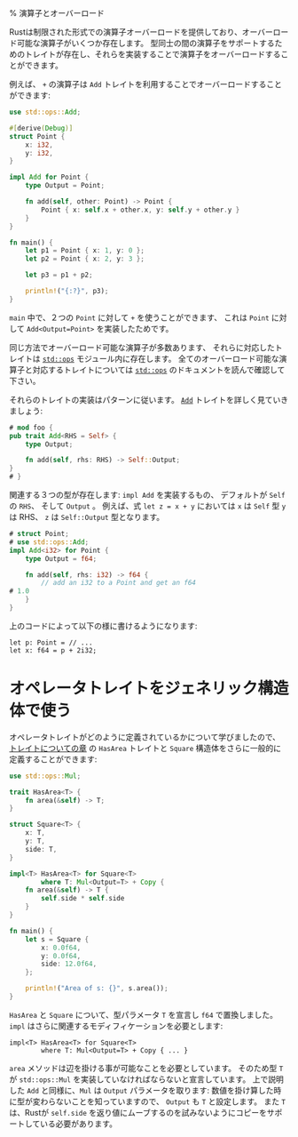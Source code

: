 % 演算子とオーバーロード
<!-- % Operators and Overloading -->

<!-- Rust allows for a limited form of operator overloading. There are certain -->
<!-- operators that are able to be overloaded. To support a particular operator -->
<!-- between types, there’s a specific trait that you can implement, which then -->
<!-- overloads the operator. -->
Rustは制限された形式での演算子オーバーロードを提供しており、オーバーロード可能な演算子がいくつか存在します。
型同士の間の演算子をサポートするためのトレイトが存在し、それらを実装することで演算子をオーバーロードすることができます。

<!-- For example, the `+` operator can be overloaded with the `Add` trait: -->
例えば、 `+` の演算子は `Add` トレイトを利用することでオーバーロードすることができます:

```rust
use std::ops::Add;

#[derive(Debug)]
struct Point {
    x: i32,
    y: i32,
}

impl Add for Point {
    type Output = Point;

    fn add(self, other: Point) -> Point {
        Point { x: self.x + other.x, y: self.y + other.y }
    }
}

fn main() {
    let p1 = Point { x: 1, y: 0 };
    let p2 = Point { x: 2, y: 3 };

    let p3 = p1 + p2;

    println!("{:?}", p3);
}
```

<!-- In `main`, we can use `+` on our two `Point`s, since we’ve implemented -->
<!-- `Add<Output=Point>` for `Point`. -->
`main` 中で、２つの `Point` に対して `+` を使うことができます、
これは `Point` に対して `Add<Output=Point>` を実装したためです。

<!-- There are a number of operators that can be overloaded this way, and all of -->
<!-- their associated traits live in the [`std::ops`][stdops] module. Check out its -->
<!-- documentation for the full list. -->
同じ方法でオーバーロード可能な演算子が多数あります、
それらに対応したトレイトは [`std::ops`][stdops] モジュール内に存在します。
全てのオーバーロード可能な演算子と対応するトレイトについては [`std::ops`][stdops] のドキュメントを読んで確認して下さい。

[stdops]: ../std/ops/index.html

<!-- Implementing these traits follows a pattern. Let’s look at [`Add`][add] in more -->
<!-- detail: -->
それらのトレイトの実装はパターンに従います。 [`Add`][add] トレイトを詳しく見ていきましょう:

```rust
# mod foo {
pub trait Add<RHS = Self> {
    type Output;

    fn add(self, rhs: RHS) -> Self::Output;
}
# }
```

[add]: ../std/ops/trait.Add.html

<!-- There’s three types in total involved here: the type you `impl Add` for, `RHS`, -->
<!-- which defaults to `Self`, and `Output`. For an expression `let z = x + y`, `x` -->
<!-- is the `Self` type, `y` is the RHS, and `z` is the `Self::Output` type. -->
関連する３つの型が存在します: `impl Add` を実装するもの、 デフォルトが `Self` の `RHS`、 そして `Output` 。
例えば、式 `let z = x + y` においては `x` は `Self` 型 `y` は RHS、 `z` は `Self::Output` 型となります。

```rust
# struct Point;
# use std::ops::Add;
impl Add<i32> for Point {
    type Output = f64;

    fn add(self, rhs: i32) -> f64 {
        // add an i32 to a Point and get an f64
# 1.0
    }
}
```

<!-- will let you do this: -->
上のコードによって以下の様に書けるようになります:

```rust,ignore
let p: Point = // ...
let x: f64 = p + 2i32;
```

<!-- # Using operator traits in generic structs -->
# オペレータトレイトをジェネリック構造体で使う

<!-- Now that we know how operator traits are defined, we can define our `HasArea` -->
<!-- trait and `Square` struct from the [traits chapter][traits] more generically: -->
オペレータトレイトがどのように定義されているかについて学びましたので、
[トレイトについての章][traits] の `HasArea` トレイトと `Square` 構造体をさらに一般的に定義することができます:

[traits]: traits.html

```rust
use std::ops::Mul;

trait HasArea<T> {
    fn area(&self) -> T;
}

struct Square<T> {
    x: T,
    y: T,
    side: T,
}

impl<T> HasArea<T> for Square<T>
        where T: Mul<Output=T> + Copy {
    fn area(&self) -> T {
        self.side * self.side
    }
}

fn main() {
    let s = Square {
        x: 0.0f64,
        y: 0.0f64,
        side: 12.0f64,
    };

    println!("Area of s: {}", s.area());
}
```

<!-- For `HasArea` and `Square`, we just declare a type parameter `T` and replace -->
<!-- `f64` with it. The `impl` needs more involved modifications: -->
`HasArea` と `Square` について、型パラメータ `T` を宣言し `f64` で置換しました。
`impl` はさらに関連するモディフィケーションを必要とします:

```ignore
impl<T> HasArea<T> for Square<T>
        where T: Mul<Output=T> + Copy { ... }
```

<!-- The `area` method requires that we can multiply the sides, so we declare that -->
<!-- type `T` must implement `std::ops::Mul`. Like `Add`, mentioned above, `Mul` -->
<!-- itself takes an `Output` parameter: since we know that numbers don't change -->
<!-- type when multiplied, we also set it to `T`. `T` must also support copying, so -->
<!-- Rust doesn't try to move `self.side` into the return value. -->
`area` メソッドは辺を掛ける事が可能なことを必要としています。
そのため型 `T` が `std::ops::Mul` を実装していなければならないと宣言しています。
上で説明した `Add` と同様に、`Mul` は `Output` パラメータを取ります: 数値を掛け算した時に型が変わらないことを知っていますので、 `Output` も `T` と設定します。
また `T` は、Rustが `self.side` を返り値にムーブするのを試みないようにコピーをサポートしている必要があります。
